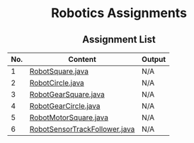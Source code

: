 # <center>Robotics Assignments</center>

## <center>Assignment List</center>
| No.  | Content   | Output   |
|-------------- | -------------- | -------------- |
| 1    | [RobotSquare.java](./src/RobotSquare.java)     | N/A     |
| 2    | [RobotCircle.java](./src/RobotCircle.java)     | N/A     |
| 3    | [RobotGearSquare.java](./src/RobotGearSquare.java)     | N/A     |
| 4    | [RobotGearCircle.java](./src/RobotGearCircle.java)     | N/A     |
| 5    | [RobotMotorSquare.java](./src/RobotMotorSquare.java)     | N/A     |
| 6    | [RobotSensorTrackFollower.java](./src/RobotSensorTrackFollower.java)     | N/A     |
